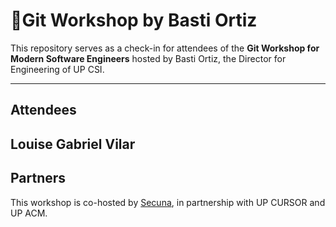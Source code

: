 # 🚀Git Workshop by Basti Ortiz

This repository serves as a check-in for attendees of the **Git Workshop for Modern Software Engineers** hosted by Basti Ortiz, the Director for Engineering of UP CSI.

---
## Attendees
Louise Gabriel Vilar
---
## Partners
This workshop is co-hosted by [Secuna](https://secuna.io), in partnership with UP CURSOR and UP ACM.
